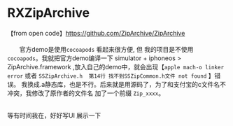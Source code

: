 # RXZipArchive
 
【from open code】https://github.com/ZipArchive/ZipArchive <br><br>
&nbsp;&nbsp;&nbsp;&nbsp;&nbsp;&nbsp;&nbsp;官方demo是使用`cocoapods` 看起来很方便, 但 我的项目是不使用 `cocoapods`。我就把官方demo编译一下 simulator + iphoneos > ZipArchive.framework ,放入自己的demo中，就会出现【`apple mach-o linker error` 或者 `SSZipArchive.h  第14行 找不到SSZipCommon.h文件 not found` 】错误。 我换成.a静态库，也是不行。后来就是用源码了，为了和支付宝的c文件名不冲突，我修改了原作者的文件名 加了一个前缀 `Zip_xxxx`。

<br>
等有时间我在，好好写UI 展示一下
